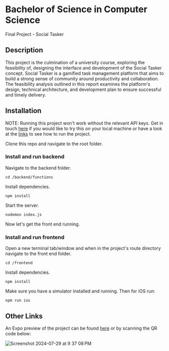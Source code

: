 # Bachelor of Science in Computer Science
Final Project - Social Tasker

## Description
This project is the culmination of a university course, exploring the feasibility of, designing the interface and development of the Social Tasker concept. Social Tasker is a gamified task management platform that aims to build a strong sense of community around productivity and collaboration. The feasibility analysis outlined in this report examines the platform's design, technical architecture, and development plan to ensure successful and timely delivery.

## Installation

NOTE: Running this project won't work without the relevant API keys. Get in touch [here](mailto:bernard.oosthuizen@gmail.com) if you would like to try this on your local machine or have a look at the [links](#other-links) to see how to run the project.

Clone this repo and navigate to the root folder.
### Install and run backend
Navigate to the backend folder.
```
cd /backend/functions
```
Install dependencies.
```
npm install
```
Start the server.
```
nodemon index.js
```

Now let's get the front end running.

### Install and run frontend
Open a new terminal tab/window and when in the project's route directory navigate to the front end folder.
```
cd /frontend
```
Install dependencies.
```
npm install
```
Make sure you have a simulator installed and running. Then for iOS run:
```
npm run ios
```

## Other Links

An Expo preview of the project can be found [here](https://expo.dev/preview/update?message=minor%20loading%20states%20updated&updateRuntimeVersion=1.0.0&createdAt=2024-07-29T09%3A30%3A16.573Z&slug=exp&projectId=45ee6063-a1db-4fb3-b17a-7cb73f337a92&group=01589c5b-01dd-4383-9933-5ba9c48fe8ee)
or by scanning the QR code below: 

![Screenshot 2024-07-29 at 9 37 08 PM](https://github.com/user-attachments/assets/5dbceaad-3f3c-42e5-9499-e1841630e1f1)
